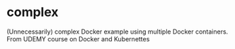 # complex
(Unnecessarily) complex Docker example using multiple Docker containers. From UDEMY course on Docker and Kubernettes
